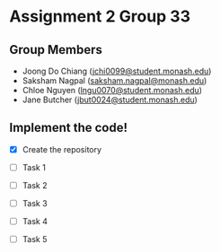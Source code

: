 # Assignment 2 Group 33

## Group Members


- Joong Do Chiang (jchi0099@student.monash.edu)
- Saksham Nagpal (saksham.nagpal@monash.edu)
- Chloe Nguyen (lngu0070@student.monash.edu)
- Jane Butcher (jbut0024@student.monash.edu)


## Implement the code!

- [x] Create the repository
- [ ] Task 1
- [ ] Task 2
- [ ] Task 3
- [ ] Task 4
- [ ] Task 5

